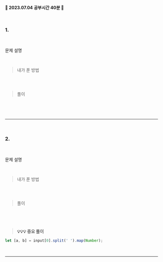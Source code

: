 <b> 🐰 2023.07.04 공부시간 40분 🐰 </b>

<br/>

### 1. 
<br/>

문제 설명

<br/> 

> 내가 푼 방법 

```javaScript


```

<br/>

> 풀이

```javaScript



```

<br/>

----

<br/>

### 2. 
<br/> 

문제 설명

<br/> 

> 내가 푼 방법
```javaScript


```

<br/>

> 풀이

```javaScript



```

<br/>

> <b>💡💡💡 중요 풀이</b>
```javaScript
let [a, b] = input[0].split(' ').map(Number);
```

<br/>

----